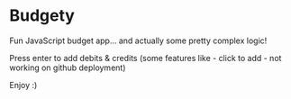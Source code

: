 # Budgety

Fun JavaScript budget app...  and actually some pretty complex logic!

Press enter to add debits & credits (some features like - click to add - not working on github deployment)

Enjoy :) 
